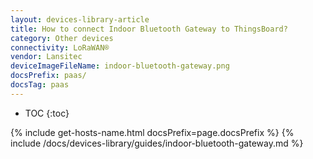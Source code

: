```yaml
---
layout: devices-library-article
title: How to connect Indoor Bluetooth Gateway to ThingsBoard?
category: Other devices
connectivity: LoRaWAN®
vendor: Lansitec
deviceImageFileName: indoor-bluetooth-gateway.png
docsPrefix: paas/
docsTag: paas
---
```


* TOC
{:toc}

{% include get-hosts-name.html docsPrefix=page.docsPrefix %}
{% include /docs/devices-library/guides/indoor-bluetooth-gateway.md %}
